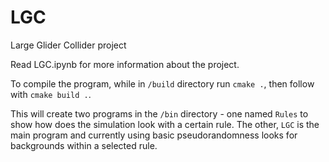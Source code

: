 # LGC
Large Glider Collider project

Read LGC.ipynb for more information about the project.

To compile the program, while in `/build` directory run `cmake .`, then follow with `cmake build .`.

This will create two programs in the `/bin` directory - one named `Rules` to show how does the simulation look with a certain rule. The other, `LGC` is the main program and currently using basic pseudorandomness looks for backgrounds within a selected rule.
